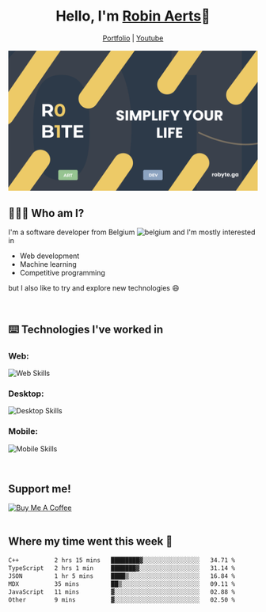 <h1 align="center">Hello, I'm <a href="https://robyte.ga" target="_blank">Robin Aerts</a>🙌</h1>

<div align="center">
  <a target="_blank" href="https://robyte.ga">Portfolio</a>
  |
  <a target="_blank" href="https://www.youtube.com/channel/UCo98-m_pFHFvA_0AjzqhZeA">Youtube</a>
</div>
<br/>

<div align="center">
<img src="https://github.com/robinaerts/robinaerts/blob/main/assets/banner.png?raw=true"/>
</div>
  
## 🤷🏼‍♂️ Who am I?
I'm a software developer from Belgium ![belgium](https://github.com/yammadev/flag-icons/blob/master/png/BE.png) and I'm mostly interested in

- Web development
- Machine learning
- Competitive programming

 but I also like to try and explore new technologies :smile:
 
<br/>

## ⌨️ Technologies I've worked in
### Web:

![Web Skills](https://skills.thijs.gg/icons?i=html,css,js,react,next,firebase,mongo,nodejs&theme=light)

### Desktop:

![Desktop Skills](https://skills.thijs.gg/icons?i=cpp,cs,python)

### Mobile:

![Mobile Skills](https://skills.thijs.gg/icons?i=dart,flutter)


<br/>

## Support me!

<a href="https://www.buymeacoffee.com/robinaerts" target="_blank"><img src="https://cdn.buymeacoffee.com/buttons/v2/default-yellow.png" alt="Buy Me A Coffee" style="height: 60px !important;width: 217px !important;" ></a>
<br/>
<br/>

## Where my time went this week 🦜

<!--START_SECTION:waka-->

```text
C++          2 hrs 15 mins   ████████▓░░░░░░░░░░░░░░░░   34.71 %
TypeScript   2 hrs 1 min     ███████▓░░░░░░░░░░░░░░░░░   31.14 %
JSON         1 hr 5 mins     ████▒░░░░░░░░░░░░░░░░░░░░   16.84 %
MDX          35 mins         ██▒░░░░░░░░░░░░░░░░░░░░░░   09.11 %
JavaScript   11 mins         ▓░░░░░░░░░░░░░░░░░░░░░░░░   02.88 %
Other        9 mins          ▓░░░░░░░░░░░░░░░░░░░░░░░░   02.50 %
```

<!--END_SECTION:waka-->
